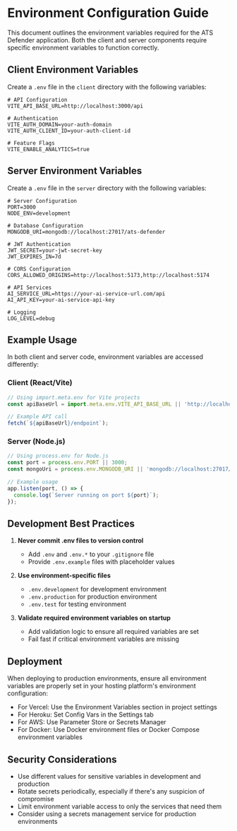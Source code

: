# Environment Configuration Guide

This document outlines the environment variables required for the ATS Defender application. Both the client and server components require specific environment variables to function correctly.

## Client Environment Variables

Create a `.env` file in the `client` directory with the following variables:

```env
# API Configuration
VITE_API_BASE_URL=http://localhost:3000/api

# Authentication
VITE_AUTH_DOMAIN=your-auth-domain
VITE_AUTH_CLIENT_ID=your-auth-client-id

# Feature Flags
VITE_ENABLE_ANALYTICS=true
```

## Server Environment Variables

Create a `.env` file in the `server` directory with the following variables:

```env
# Server Configuration
PORT=3000
NODE_ENV=development

# Database Configuration
MONGODB_URI=mongodb://localhost:27017/ats-defender

# JWT Authentication
JWT_SECRET=your-jwt-secret-key
JWT_EXPIRES_IN=7d

# CORS Configuration
CORS_ALLOWED_ORIGINS=http://localhost:5173,http://localhost:5174

# API Services
AI_SERVICE_URL=https://your-ai-service-url.com/api
AI_API_KEY=your-ai-service-api-key

# Logging
LOG_LEVEL=debug
```

## Example Usage

In both client and server code, environment variables are accessed differently:

### Client (React/Vite)

```javascript
// Using import.meta.env for Vite projects
const apiBaseUrl = import.meta.env.VITE_API_BASE_URL || 'http://localhost:3000/api';

// Example API call
fetch(`${apiBaseUrl}/endpoint`);
```

### Server (Node.js)

```javascript
// Using process.env for Node.js
const port = process.env.PORT || 3000;
const mongoUri = process.env.MONGODB_URI || 'mongodb://localhost:27017/ats-defender';

// Example usage
app.listen(port, () => {
  console.log(`Server running on port ${port}`);
});
```

## Development Best Practices

1. **Never commit .env files to version control**
   - Add `.env` and `.env.*` to your `.gitignore` file
   - Provide `.env.example` files with placeholder values

2. **Use environment-specific files**
   - `.env.development` for development environment
   - `.env.production` for production environment
   - `.env.test` for testing environment

3. **Validate required environment variables on startup**
   - Add validation logic to ensure all required variables are set
   - Fail fast if critical environment variables are missing

## Deployment

When deploying to production environments, ensure all environment variables are properly set in your hosting platform's environment configuration:

- For Vercel: Use the Environment Variables section in project settings
- For Heroku: Set Config Vars in the Settings tab
- For AWS: Use Parameter Store or Secrets Manager
- For Docker: Use Docker environment files or Docker Compose environment variables

## Security Considerations

- Use different values for sensitive variables in development and production
- Rotate secrets periodically, especially if there's any suspicion of compromise
- Limit environment variable access to only the services that need them
- Consider using a secrets management service for production environments
